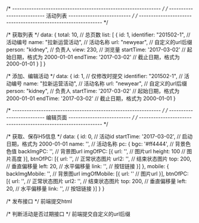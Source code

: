 /* -------------------------------------------------------------- */
/* -------------------------- 活动列表 -------------------------- */
/* -------------------------------------------------------------- */

/* 获取列表 */
data: {
	total: 10,                          // 总页数
	list: [
		{
			id: 1,
	    identifier: "201502-1",         // 活动编号
	    name: "拉新运营活动",           // 活动名称
	    url: "newyear",                 // 自定义的url后缀
	    person: "kidney",								// 负责人
	    view: 230,											// 浏览量
	    startTime: '2017-03-02'					// 起始日期，格式为 2000-01-01
	    endTime: '2017-03-02'						// 截止日期，格式为 2000-01-01
		}
	]
}

/* 添加、编辑活动 */
data: {
	id: 1,															// 仅修改时提交
  identifier: "201502-1",         		// 活动编号
  name: "拉新运营活动",           		// 活动名称
  url: "newyear",                 		// 自定义的url后缀
  person: "kidney",										// 负责人
  startTime: '2017-03-02'							// 起始日期，格式为 2000-01-01
  endTime: '2017-03-02'								// 截止日期，格式为 2000-01-01
}


/* -------------------------------------------------------------- */
/* -------------------------- 编辑页面 -------------------------- */
/* -------------------------------------------------------------- */

/* 获取、保存H5信息 */
data: {
	id: 0,											   			// 活动id
	startTime: '2017-03-02',						// 启动日期，格式为 2000-01-01
	name: '',											  		// 活动名称
	pc: {
		bgc: '#ff4444',                   // 背景色色值
		backImgPC: '',										// 背景图url
		imgOfPC: [{
			url: '',												// 图片url
			height: 100                     // 图片高度
		}],
		btnOfPC: [{
			url: '',												// 正常状态图片
			url2: '',                       // 结束状态图片
			top: 200,                       // 垂直偏移量
			left: 20,												// 水平偏移量
			link: '',												// 按钮链接
		}]
	},
	mobile: {
		backImgMobile: '',								// 背景图url
		imgOfMobile: [{
			url: ''                         // 图片url
		}],
		btnOfPC: [{
			url: '',												// 正常状态图片
			url2: '',                       // 结束状态图片
			top: 200,                       // 垂直偏移量
			left: 20,												// 水平偏移量
			link: '',												// 按钮链接
		}]
	}
}

/* 发布接口 */
前端提交html

/* 判断活动是否过期接口 */
前端提交自定义的url后缀

